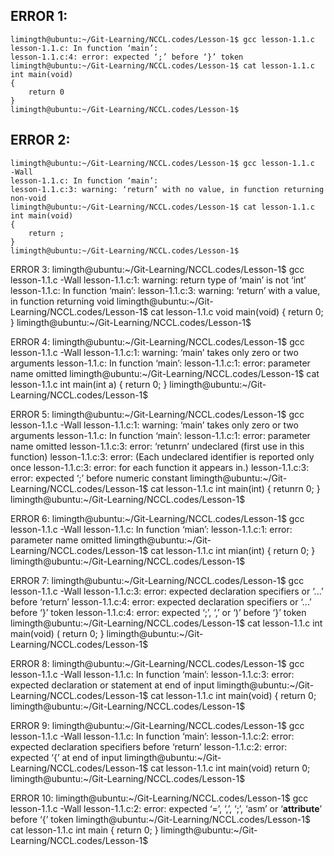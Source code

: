 ## ERROR 1:

	limingth@ubuntu:~/Git-Learning/NCCL.codes/Lesson-1$ gcc lesson-1.1.c 
	lesson-1.1.c: In function ‘main’:
	lesson-1.1.c:4: error: expected ‘;’ before ‘}’ token
	limingth@ubuntu:~/Git-Learning/NCCL.codes/Lesson-1$ cat lesson-1.1.c 
	int main(void)
	{
		return 0
	}
	limingth@ubuntu:~/Git-Learning/NCCL.codes/Lesson-1$ 


## ERROR 2:
	limingth@ubuntu:~/Git-Learning/NCCL.codes/Lesson-1$ gcc lesson-1.1.c  -Wall
	lesson-1.1.c: In function ‘main’:
	lesson-1.1.c:3: warning: ‘return’ with no value, in function returning non-void
	limingth@ubuntu:~/Git-Learning/NCCL.codes/Lesson-1$ cat lesson-1.1.c 
	int main(void)
	{
		return ;
	}
	limingth@ubuntu:~/Git-Learning/NCCL.codes/Lesson-1$ 


ERROR 3:
limingth@ubuntu:~/Git-Learning/NCCL.codes/Lesson-1$ gcc lesson-1.1.c  -Wall
lesson-1.1.c:1: warning: return type of ‘main’ is not ‘int’
lesson-1.1.c: In function ‘main’:
lesson-1.1.c:3: warning: ‘return’ with a value, in function returning void
limingth@ubuntu:~/Git-Learning/NCCL.codes/Lesson-1$ cat lesson-1.1.c 
void main(void)
{
	return 0;
}
limingth@ubuntu:~/Git-Learning/NCCL.codes/Lesson-1$ 


ERROR 4:
limingth@ubuntu:~/Git-Learning/NCCL.codes/Lesson-1$ gcc lesson-1.1.c  -Wall
lesson-1.1.c:1: warning: ‘main’ takes only zero or two arguments
lesson-1.1.c: In function ‘main’:
lesson-1.1.c:1: error: parameter name omitted
limingth@ubuntu:~/Git-Learning/NCCL.codes/Lesson-1$ cat lesson-1.1.c 
int main(int a)
{
	return 0;
}
limingth@ubuntu:~/Git-Learning/NCCL.codes/Lesson-1$ 

ERROR 5:
limingth@ubuntu:~/Git-Learning/NCCL.codes/Lesson-1$ gcc lesson-1.1.c  -Wall
lesson-1.1.c:1: warning: ‘main’ takes only zero or two arguments
lesson-1.1.c: In function ‘main’:
lesson-1.1.c:1: error: parameter name omitted
lesson-1.1.c:3: error: ‘retunrn’ undeclared (first use in this function)
lesson-1.1.c:3: error: (Each undeclared identifier is reported only once
lesson-1.1.c:3: error: for each function it appears in.)
lesson-1.1.c:3: error: expected ‘;’ before numeric constant
limingth@ubuntu:~/Git-Learning/NCCL.codes/Lesson-1$ cat lesson-1.1.c 
int main(int)
{
	retunrn 0;
}
limingth@ubuntu:~/Git-Learning/NCCL.codes/Lesson-1$ 


ERROR 6:
limingth@ubuntu:~/Git-Learning/NCCL.codes/Lesson-1$ gcc lesson-1.1.c  -Wall
lesson-1.1.c: In function ‘mian’:
lesson-1.1.c:1: error: parameter name omitted
limingth@ubuntu:~/Git-Learning/NCCL.codes/Lesson-1$ cat lesson-1.1.c 
int mian(int)
{
	return 0;
}
limingth@ubuntu:~/Git-Learning/NCCL.codes/Lesson-1$ 


ERROR 7:
limingth@ubuntu:~/Git-Learning/NCCL.codes/Lesson-1$ gcc lesson-1.1.c  -Wall
lesson-1.1.c:3: error: expected declaration specifiers or ‘...’ before ‘return’
lesson-1.1.c:4: error: expected declaration specifiers or ‘...’ before ‘}’ token
lesson-1.1.c:4: error: expected ‘;’, ‘,’ or ‘)’ before ‘}’ token
limingth@ubuntu:~/Git-Learning/NCCL.codes/Lesson-1$ cat lesson-1.1.c 
int main(void)
(
	return 0;
}
limingth@ubuntu:~/Git-Learning/NCCL.codes/Lesson-1$ 


ERROR 8:
limingth@ubuntu:~/Git-Learning/NCCL.codes/Lesson-1$ gcc lesson-1.1.c  -Wall
lesson-1.1.c: In function ‘main’:
lesson-1.1.c:3: error: expected declaration or statement at end of input
limingth@ubuntu:~/Git-Learning/NCCL.codes/Lesson-1$ cat lesson-1.1.c 
int main(void)
{
	return 0;
limingth@ubuntu:~/Git-Learning/NCCL.codes/Lesson-1$ 


ERROR 9:
limingth@ubuntu:~/Git-Learning/NCCL.codes/Lesson-1$ gcc lesson-1.1.c  -Wall
lesson-1.1.c: In function ‘main’:
lesson-1.1.c:2: error: expected declaration specifiers before ‘return’
lesson-1.1.c:2: error: expected ‘{’ at end of input
limingth@ubuntu:~/Git-Learning/NCCL.codes/Lesson-1$ cat lesson-1.1.c 
int main(void)
	return 0;
limingth@ubuntu:~/Git-Learning/NCCL.codes/Lesson-1$ 


ERROR 10:
limingth@ubuntu:~/Git-Learning/NCCL.codes/Lesson-1$ gcc lesson-1.1.c  -Wall
lesson-1.1.c:2: error: expected ‘=’, ‘,’, ‘;’, ‘asm’ or ‘__attribute__’ before ‘{’ token
limingth@ubuntu:~/Git-Learning/NCCL.codes/Lesson-1$ cat lesson-1.1.c 
int main
{
	return 0;
}
limingth@ubuntu:~/Git-Learning/NCCL.codes/Lesson-1$ 














